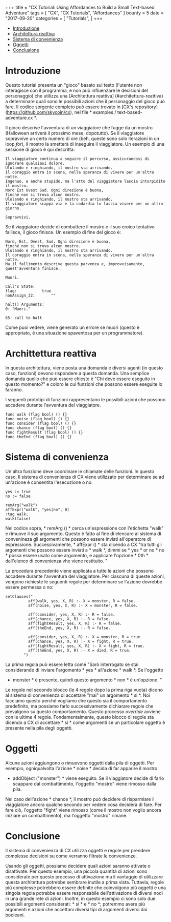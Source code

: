 +++
title = "CX Tutorial: Using Affordances to Build a Small Text-based Adventure"
tags = [
    "CX",
    "CX Tutorials",
    "Affordances"
]
bounty = 5
date = "2017-09-20"
categories = [
    "Tutorials",
]
+++

<!-- MarkdownTOC autolink="true" bracket="round" depth="2" -->

- [Introduzione](#introduzione)
- [Architettura reattiva](#architettura-reattiva)
- [Sistema di convenienza](#sistema-di-convenienza)
- [Oggetti](#oggetti)
- [Conclusione](#conclusione)

<!-- /MarkdownTOC -->

# Introduzione

Questo tutorial presenta un "gioco" basato sul testo (l'utente non interagisce
con il programma, e non può influenzare le decisioni del personaggio) che utilizza una
[Architettura reattiva] (#architettura-reattiva) a
determinare quali sono le possibili azioni che il personaggio del gioco può fare. 
Il codice sorgente completo può essere trovato in
[CX's repository] (https://github.com/skycoin/cx), nel file * examples / text-based-adventure.cx *.

Il gioco descrive l'avventura di un viaggiatore che fugge da un
mostro (Halloween arriverà il prossimo mese, dopotutto). Se il viaggiatore
sopravvive un certo numero di ore (beh, queste sono solo iterazioni in un loop *for*),
il mostro la smetterà di inseguire il viaggiatore. Un esempio di
una sessione di gioco è qui descritta:


```
Il viaggiatore continua a seguire il percorso, assicurandosi di ignorare qualsiasi dolore.
Ululando e ringhiando, il mostro sta arrivando.
Il coraggio entra in scena, nella speranza di vivere per un'altra notte.
Ingenuo, e anche stupido, ma l'atto del viaggiatore lascia intorpidito il mostro.
Nord Est Ovest Sud. Ogni direzione è buona,
finché non si trova alcun mostro.
Ululando e ringhiando, il mostro sta arrivando.
Il viaggiatore scappa via e la codardia lo lascia vivere per un altro giorno.

Sopravvivi.
```

Se il viaggiatore decide di combattere il mostro e il suo eroico tentativo
fallisce, il gioco finisce. Un esempio di fine del gioco è:

```
Nord, Est, Ovest, Sud. Ogni direzione è buona,
finché non si trova alcun mostro.
Ululando e ringhiando, il mostro sta arrivando.
Il coraggio entra in scena, nella speranza di vivere per un'altra notte.
Ma il fallimento descrive questa parvenza e, improvvisamente, quest'avventura finisce.

Muori.

Call's State:
flag:			true
nonAssign_32:		""

halt() Arguments:
0: "Muori."

65: call to halt
```

Come puoi vedere, viene generato un errore se muori (questo è appropriato,
è una situazione spaventosa per un programmatore).

# Archittettura reattiva

In questa architettura, viene posta una domanda e diversi agenti (in
questo caso, funzioni) devono rispondere a questa domanda. Una semplice domanda
quello che può essere chiesto è "Chi deve essere eseguito in questo momento?" e coloro
le cui funzioni che possono essere eseguite lo faranno.

I seguenti prototipi di funzioni rappresentano le possibili azioni che
possono accadere durante l'avventura del viaggiatore.

```
func walk (flag bool) () {}
func noise (flag bool) () {}
func consider (flag bool) () {}
func chance (flag bool) () {}
func fightResult (flag bool) () {}
func theEnd (flag bool) () {}
```

# Sistema di convenienza

Un'altra funzione deve coordinare le chiamate delle funzioni. In questo caso,
Il sistema di convenienza di CX viene utilizzato per determinare se ad un'azione è consentita
l'esecuzione o no.

```
yes := true
no := false

remArg("walk")
affExpr("walk", "yes|no", 0)
:tag walk;
walk(false)
```


Nel codice sopra, * remArg () * cerca un'espressione con l'etichetta "walk"
e rimuove il suo argomento. Questo è fatto al fine di elencare al
sistema di convenineza gli argomenti che possono essere inviati 
all'operatore di espressione. Successivamente, * affExpr () * sta dicendo a CX "tra tutti gli
argomenti che possono essere inviati a * walk *, dimmi se * yes * or no * no * possa
essere usato come argomento, e applicare l'opzione * 0th * dall'elenco di convenienza
vhe viene restituito. "

La procedura precedente viene applicata a tutte le azioni che possono accadere
durante l'avventura del viaggiatore. Per ciascuna di queste azioni,
vengono richieste le seguenti regole per determinare se l'azione dovrebbe essere
permessa o no:

```
setClauses("
          aff(walk, yes, X, R) :- X = monster, R = false.
          aff(noise, yes, X, R) :- X = monster, R = false.

          aff(consider, yes, X, R) :- R = false.
          aff(chance, yes, X, R) :- R = false.
          aff(fightResult, yes, X, R) :- R = false.
          aff(theEnd, yes, X, R) :- R = false.

          aff(consider, yes, X, R) :- X = monster, R = true.
          aff(chance, yes, X, R) :- X = fight, R = true.
          aff(fightResult, yes, X, R) :- X = fight, R = true.
          aff(theEnd, yes, X, R) :- X = died, R = true.
        ")
```

La prima regola può essere letta come "Sarò interrogato se stai considerando
di inviare l'argomento * yes * all'azione * walk *. Se l'oggetto
* monster * è presente, quindi questo argomento * non * è un'opzione. "

Le regole nel secondo blocco (le 4 regole dopo la prima riga vuota)
dicono al sistema di convenienza di accettare "mai" un argomento * si *. Noi facciamo
questo perché vogliamo che questo sia il comportamento predefinito, ma possiamo farlo
successivamente dichiarare regole che prevalgono su questo comportamento. Questo processo *override*
avviene con le ultime 4 regole. Fondamentalmente, questo blocco di regole
sta dicendo a CX di accettare * sì * come argomenti se un particolare oggetto è
presente nella pila degli oggetti.

# Oggetti

Alcune azioni aggiungono o rimuovono oggetti dalla pila di oggetti. Per
esempio, ogniqualvolta l'azione * noise * decida di far apparire il mostro
* addObject ("monster") * viene eseguito. Se il viaggiatore decide di farlo
scappare dal combattimento, l'oggetto "mostro" viene rimosso dalla pila.

Nel caso dell'azione * chance *, il mostro può decidere di risparmiare
il viaggiatore ancora qualche secondo per vedere cosa deciderà di fare.
Per fare ciò, l'oggetto "fight" viene rimosso (come il mostro
non voglio ancora iniziare un combattimento), ma l'oggetto "mostro" rimane.

# Conclusione

Il sistema di convenienza di CX utilizza oggetti e regole per prendere complesse
decisioni su come verranno filtrate le convenienze.

Usando gli oggetti, possiamo decidere quali azioni saranno attivate o
disattivate. Per questo esempio, una piccola quantità di azioni sono considerate 
per questo processo di attivazione ma il vantaggio di utilizzare questa
architettura potrebbe sembrare inutile a prima vista. Tuttavia, regole
più complesse potrebbero essere definite che coinvolgono più oggetti e una singola
regola potrebbe essere responsabile dell'attivazione di diversi nodi in una grande rete
di azioni. Inoltre, in questo esempio ci sono solo due possibili argomenti
considerati: * sì * e * no *; potremmo avere più argomenti e azioni
che accettani diversi tipi di argomenti diversi dai booleani.
